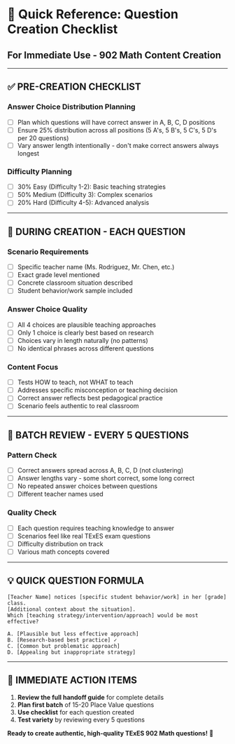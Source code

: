 # 🎯 Quick Reference: Question Creation Checklist
## For Immediate Use - 902 Math Content Creation

---

## ✅ **PRE-CREATION CHECKLIST**

### **Answer Choice Distribution Planning**
- [ ] Plan which questions will have correct answer in A, B, C, D positions
- [ ] Ensure 25% distribution across all positions (5 A's, 5 B's, 5 C's, 5 D's per 20 questions)
- [ ] Vary answer length intentionally - don't make correct answers always longest

### **Difficulty Planning** 
- [ ] 30% Easy (Difficulty 1-2): Basic teaching strategies
- [ ] 50% Medium (Difficulty 3): Complex scenarios  
- [ ] 20% Hard (Difficulty 4-5): Advanced analysis

---

## 📝 **DURING CREATION - EACH QUESTION**

### **Scenario Requirements**
- [ ] Specific teacher name (Ms. Rodriguez, Mr. Chen, etc.)
- [ ] Exact grade level mentioned
- [ ] Concrete classroom situation described
- [ ] Student behavior/work sample included

### **Answer Choice Quality**
- [ ] All 4 choices are plausible teaching approaches
- [ ] Only 1 choice is clearly best based on research
- [ ] Choices vary in length naturally (no patterns)
- [ ] No identical phrases across different questions

### **Content Focus**
- [ ] Tests HOW to teach, not WHAT to teach
- [ ] Addresses specific misconception or teaching decision
- [ ] Correct answer reflects best pedagogical practice
- [ ] Scenario feels authentic to real classroom

---

## 🔄 **BATCH REVIEW - EVERY 5 QUESTIONS**

### **Pattern Check**
- [ ] Correct answers spread across A, B, C, D (not clustering)
- [ ] Answer lengths vary - some short correct, some long correct
- [ ] No repeated answer choices between questions
- [ ] Different teacher names used

### **Quality Check**
- [ ] Each question requires teaching knowledge to answer
- [ ] Scenarios feel like real TExES exam questions
- [ ] Difficulty distribution on track
- [ ] Various math concepts covered

---

## 💡 **QUICK QUESTION FORMULA**

```
[Teacher Name] notices [specific student behavior/work] in her [grade] class.
[Additional context about the situation].
Which [teaching strategy/intervention/approach] would be most effective?

A. [Plausible but less effective approach]
B. [Research-based best practice] ✓
C. [Common but problematic approach]  
D. [Appealing but inappropriate strategy]
```

---

## 🎯 **IMMEDIATE ACTION ITEMS**

1. **Review the full handoff guide** for complete details
2. **Plan first batch** of 15-20 Place Value questions
3. **Use checklist** for each question created
4. **Test variety** by reviewing every 5 questions

**Ready to create authentic, high-quality TExES 902 Math questions!** 🚀
